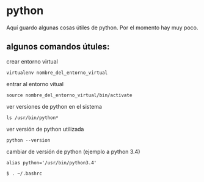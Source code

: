 # python
Aquí guardo algunas cosas útiles de python. Por el momento hay muy poco.

## algunos comandos útules:
crear entorno virtual

``` virtualenv nombre_del_entorno_virtual ```

entrar al entorno vitual

``` source nombre_del_entorno_virtual/bin/activate ```

ver versiones de python en el sistema

``` ls /usr/bin/python* ``` 

ver versión de python utilizada

``` python --version ```

cambiar de versión de python (ejemplo a python 3.4)

``` alias python='/usr/bin/python3.4' ```

``` $ . ~/.bashrc ```
